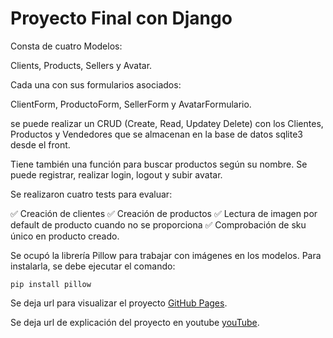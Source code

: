 # Proyecto Final con Django

Consta de cuatro Modelos:

Clients, Products, Sellers y Avatar.

Cada una con sus formularios asociados:

ClientForm, ProductoForm, SellerForm y AvatarFormulario.

se puede realizar un CRUD (Create, Read, Updatey Delete) con los Clientes, Productos y Vendedores que se almacenan en la base de datos sqlite3 desde el front.

Tiene también una función para buscar productos según su nombre. Se puede registrar, realizar login, logout y subir avatar.

Se realizaron cuatro tests para evaluar:

✅ Creación de clientes
✅ Creación de productos
✅ Lectura de imagen por default de producto cuando no se proporciona
✅ Comprobación de sku único en producto creado.

Se ocupó la librería Pillow para trabajar con imágenes en los modelos. Para instalarla, se debe ejecutar el comando:

```
pip install pillow
```

Se deja url para visualizar el proyecto [GitHub Pages](https://pages.github.com/).

Se deja url de explicación del proyecto en youtube [youTube](https://pages.github.com/).